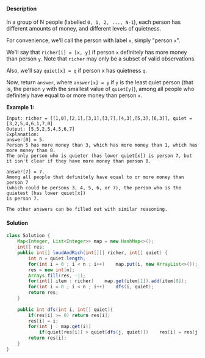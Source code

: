 #### Description

In a group of N people (labelled `0, 1, 2, ..., N-1`), each person has different amounts of money, and different levels of quietness.

For convenience, we'll call the person with label `x`, simply "person `x`".

We'll say that `richer[i] = [x, y]` if person `x` definitely has more money than person `y`. Note that `richer` may only be a subset of valid observations.

Also, we'll say `quiet[x] = q` if person x has quietness `q`.

Now, return `answer`, where `answer[x] = y` if `y` is the least quiet person (that is, the person `y` with the smallest value of `quiet[y]`), among all people who definitely have equal to or more money than person `x`.

 

**Example 1:**

```
Input: richer = [[1,0],[2,1],[3,1],[3,7],[4,3],[5,3],[6,3]], quiet = [3,2,5,4,6,1,7,0]
Output: [5,5,2,5,4,5,6,7]
Explanation: 
answer[0] = 5.
Person 5 has more money than 3, which has more money than 1, which has more money than 0.
The only person who is quieter (has lower quiet[x]) is person 7, but
it isn't clear if they have more money than person 0.

answer[7] = 7.
Among all people that definitely have equal to or more money than person 7
(which could be persons 3, 4, 5, 6, or 7), the person who is the quietest (has lower quiet[x])
is person 7.

The other answers can be filled out with similar reasoning.
```

#### Solution

```java
class Solution {
    Map<Integer, List<Integer>> map = new HashMap<>();
    int[] res;
    public int[] loudAndRich(int[][] richer, int[] quiet) {
        int n = quiet.length;
        for(int i = 0 ; i < n ; i++)    map.put(i, new ArrayList<>());
        res = new int[n];
        Arrays.fill(res, -1);
        for(int[] item : richer)    map.get(item[1]).add(item[0]);
        for(int i = 0 ; i < n ; i++)    dfs(i, quiet);
        return res;
    }
    
    public int dfs(int i, int[] quiet){
        if(res[i] >= 0) return res[i];
        res[i] = i;
        for(int j : map.get(i))
            if(quiet[res[i]] > quiet[dfs(j, quiet)])    res[i] = res[j];
        return res[i];
    }
}
```

